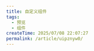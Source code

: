 ```yaml
---
title: 自定义组件
tags:
  - 预览
  - 组件
createTime: 2025/07/08 22:07:27
permalink: /article/uipznyw0/
---
```


<CustomComponent />
